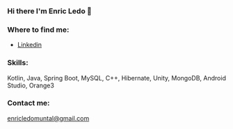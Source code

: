 ### Hi there I'm Enric Ledo 👋

### Where to find me:
- [Linkedin](https://www.linkedin.com/in/enric-ledo-muntal-00b29a22b/)
### Skills:
Kotlin, Java, Spring Boot, MySQL, C++, Hibernate, Unity, MongoDB, Android Studio, Orange3
### Contact me:
enricledomuntal@gmail.com
